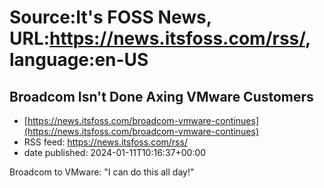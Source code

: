# Source:It's FOSS News, URL:https://news.itsfoss.com/rss/, language:en-US

## Broadcom Isn't Done Axing VMware Customers
 - [https://news.itsfoss.com/broadcom-vmware-continues](https://news.itsfoss.com/broadcom-vmware-continues)
 - RSS feed: https://news.itsfoss.com/rss/
 - date published: 2024-01-11T10:16:37+00:00

Broadcom to VMware: "I can do this all day!"

